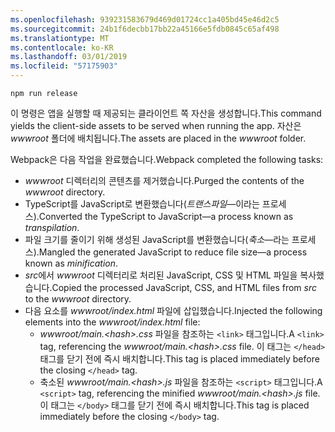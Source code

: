 ```yaml
---
ms.openlocfilehash: 939231583679d469d01724cc1a405bd45e46d2c5
ms.sourcegitcommit: 24b1f6decbb17bb22a45166e5fdb0845c65af498
ms.translationtype: MT
ms.contentlocale: ko-KR
ms.lasthandoff: 03/01/2019
ms.locfileid: "57175903"
---
```

```console
npm run release
```

<span data-ttu-id="6ff67-101">이 명령은 앱을 실행할 때 제공되는 클라이언트 쪽 자산을 생성합니다.</span><span class="sxs-lookup"><span data-stu-id="6ff67-101">This command yields the client-side assets to be served when running the app.</span></span> <span data-ttu-id="6ff67-102">자산은 *wwwroot* 폴더에 배치됩니다.</span><span class="sxs-lookup"><span data-stu-id="6ff67-102">The assets are placed in the *wwwroot* folder.</span></span>

<span data-ttu-id="6ff67-103">Webpack은 다음 작업을 완료했습니다.</span><span class="sxs-lookup"><span data-stu-id="6ff67-103">Webpack completed the following tasks:</span></span>

* <span data-ttu-id="6ff67-104">*wwwroot* 디렉터리의 콘텐츠를 제거했습니다.</span><span class="sxs-lookup"><span data-stu-id="6ff67-104">Purged the contents of the *wwwroot* directory.</span></span>
* <span data-ttu-id="6ff67-105">TypeScript를 JavaScript로 변환했습니다(*트랜스파일*&mdash;이라는 프로세스).</span><span class="sxs-lookup"><span data-stu-id="6ff67-105">Converted the TypeScript to JavaScript&mdash;a process known as *transpilation*.</span></span>
* <span data-ttu-id="6ff67-106">파일 크기를 줄이기 위해 생성된 JavaScript를 변환했습니다(*축소*&mdash;라는 프로세스).</span><span class="sxs-lookup"><span data-stu-id="6ff67-106">Mangled the generated JavaScript to reduce file size&mdash;a process known as *minification*.</span></span>
* <span data-ttu-id="6ff67-107">*src*에서 *wwwroot* 디렉터리로 처리된 JavaScript, CSS 및 HTML 파일을 복사했습니다.</span><span class="sxs-lookup"><span data-stu-id="6ff67-107">Copied the processed JavaScript, CSS, and HTML files from *src* to the *wwwroot* directory.</span></span>
* <span data-ttu-id="6ff67-108">다음 요소를 *wwwroot/index.html* 파일에 삽입했습니다.</span><span class="sxs-lookup"><span data-stu-id="6ff67-108">Injected the following elements into the *wwwroot/index.html* file:</span></span>
    * <span data-ttu-id="6ff67-109">*wwwroot/main.\<hash\>.css* 파일을 참조하는 `<link>` 태그입니다.</span><span class="sxs-lookup"><span data-stu-id="6ff67-109">A `<link>` tag, referencing the *wwwroot/main.\<hash\>.css* file.</span></span> <span data-ttu-id="6ff67-110">이 태그는 `</head>` 태그를 닫기 전에 즉시 배치합니다.</span><span class="sxs-lookup"><span data-stu-id="6ff67-110">This tag is placed immediately before the closing `</head>` tag.</span></span>
    * <span data-ttu-id="6ff67-111">축소된 *wwwroot/main.\<hash\>.js* 파일을 참조하는 `<script>` 태그입니다.</span><span class="sxs-lookup"><span data-stu-id="6ff67-111">A `<script>` tag, referencing the minified *wwwroot/main.\<hash\>.js* file.</span></span> <span data-ttu-id="6ff67-112">이 태그는 `</body>` 태그를 닫기 전에 즉시 배치합니다.</span><span class="sxs-lookup"><span data-stu-id="6ff67-112">This tag is placed immediately before the closing `</body>` tag.</span></span>

